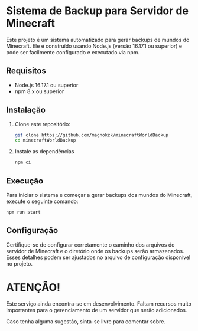 # Sistema de Backup para Servidor de Minecraft

Este projeto é um sistema automatizado para gerar backups de mundos do Minecraft. Ele é construído usando Node.js (versão 16.17.1 ou superior) e pode ser facilmente configurado e executado via npm.

## Requisitos

- Node.js 16.17.1 ou superior
- npm 8.x ou superior

## Instalação

1. Clone este repositório:
   ```bash
   git clone https://github.com/magnokzk/minecraftWorldBackup
   cd minecraftWorldBackup
   ```
2. Instale as dependências
    ```bash
    npm ci
    ```
## Execução

Para iniciar o sistema e começar a gerar backups dos mundos do Minecraft, execute o seguinte comando:

```bash
npm run start
```

## Configuração

Certifique-se de configurar corretamente o caminho dos arquivos do servidor de Minecraft e o diretório onde os backups serão armazenados. Esses detalhes podem ser ajustados no arquivo de configuração disponível no projeto.


# ATENÇÃO!

Este serviço ainda encontra-se em desenvolvimento. Faltam recursos muito importantes para o gerenciamento de um servidor que serão adicionados.

Caso tenha alguma sugestão, sinta-se livre para comentar sobre.
